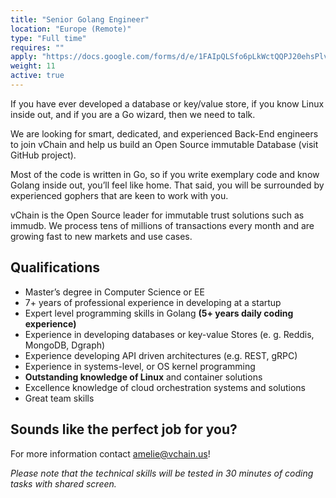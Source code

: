 ```yaml
---
title: "Senior Golang Engineer"
location: "Europe (Remote)" 
type: "Full time" 
requires: "" 
apply: "https://docs.google.com/forms/d/e/1FAIpQLSfo6pLkWctQQPJ20ehsPlvCwPnOITJ-5_X_uJwG3I7tstN8SA/viewform?usp=sf_link"
weight: 11
active: true
---
```


If you have ever developed a database or key/value store, if you know Linux inside out, and if you are a Go wizard, then we need to talk.

We are looking for smart, dedicated, and experienced Back-End engineers to join vChain and help us build an Open Source immutable Database (visit GitHub project).

Most of the code is written in Go, so if you write exemplary code and know Golang inside out, you’ll feel like home. That said, you will be surrounded by experienced gophers that are keen to work with you.

vChain is the Open Source leader for immutable trust solutions such as immudb. We process tens of millions of transactions every month and are growing fast to new markets and use cases.

## Qualifications

- Master’s degree in Computer Science or EE
- 7+ years of professional experience in developing at a startup
- Expert level programming skills in Golang **(5+ years daily coding experience)**
- Experience in developing databases or key-value Stores (e. g. Reddis, MongoDB, Dgraph)
- Experience developing API driven architectures (e.g. REST, gRPC)
- Experience in systems-level, or OS kernel programming
- **Outstanding knowledge of Linux** and container solutions
- Excellence knowledge of cloud orchestration systems and solutions
- Great team skills

## Sounds like the perfect job for you?

For more information contact [amelie@vchain.us](amelie@vchain.us)!

*Please note that the technical skills will be tested in 30 minutes of coding tasks with shared screen.*